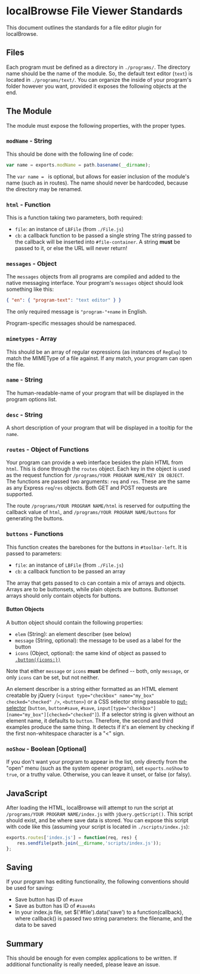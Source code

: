 # localBrowse File Viewer Standards
This document outlines the standards for a file editor plugin for localBrowse.

## Files
Each program must be defined as a directory in `./programs/`. The directory name should be the name of the module. So, the default text editor (`text`) is located in `./programs/text/`. You can organize the inside of your program's folder however you want, provided it exposes the following objects at the end.

## The Module
The module must expose the following properties, with the proper types.

### `modName` - String
This should be done with the following line of code:
```javascript
var name = exports.modName = path.basename(__dirname);
```
The `var name = ` is optional, but allows for easier inclusion of the module's name (such as in routes). The name should never be hardcoded, because the directory may be renamed.

### `html` - Function
This is a function taking two parameters, both required:
* `file`: an instance of `LBFile` (from `./File.js`)
* `cb`: a callback function to be passed a single string
The string passed to the callback will be inserted into `#file-container`. A string **must** be passed to it, or else the URL will never return!

### `messages` - Object
The `messages` objects from all programs are compiled and added to the native messaging interface. Your program's `messages` object should look something like this:
```json
{ "en": { "program-text": "text editor" } }
```
The only required message is `"program-"+name` in English.

Program-specific messages should be namespaced.

### `mimetypes` - Array
This should be an array of regular expressions (as instances of `RegExp`) to match the MIMEType of a file against. If any match, your program can open the file.

### `name` - String
The human-readable-name of your program that will be displayed in the program options list.

### `desc` - String
A short description of your program that will be displayed in a tooltip for the `name`.

### `routes` - Object of Functions
Your program can provide a web interface besides the plain HTML from `html`. This is done through the `routes` object. Each key in the object is used as the request function for `/programs/YOUR PROGRAM NAME/KEY IN OBJECT`. The functions are passed two arguments: `req` and `res`. These are the same as any Express `req`/`res` objects. Both GET and POST requests are supported.

The route `/programs/YOUR PROGRAM NAME/html` is reserved for outputting the callback value of `html`, and `/programs/YOUR PROGRAM NAME/buttons` for generating the buttons.

### `buttons` - Functions
This function creates the barebones for the buttons in `#toolbar-left`. It is passed to parameters:
* `file`: an instance of `LBFile` (from `./File.js`)
* `cb`: a callback function to be passed an array

The array that gets passed to `cb` can contain a mix of arrays and objects. Arrays are to be buttonsets, while plain objects are buttons. Buttonset arrays should only contain objects for buttons.

#### Button Objects
A button object should contain the following properties:
* `elem` (String): an element describer (see below)
* `message` (String, optional): the message to be used as a label for the button
* `icons` (Object, optional): the same kind of object as passed to [`.button({icons:})`](http://api.jqueryui.com/button/#option-icons)

Note that either `message` or `icons` **must** be defined -- both, only `message`, or only `icons` can be set, but not neither.

An element describer is a string either formatted as an HTML element creatable by jQuery (`<input type="checkbox" name="my_box" checked="checked" />`, `<button>`) or a CSS selector string passable to [put-selector](https://npmjs.org/package/put-selector) (`button`, `button#save`, `#save`, `input[type="checkbox"][name="my_box"][checked="checked"]`). If a selector string is given without an element name, it defaults to `button`. Therefore, the second and third examples produce the same thing. It detects if it's an element by checking if the first non-whitespace character is a "<" sign.

### `noShow` - Boolean [Optional]
If you don't want your program to appear in the list, only directly from the "open" menu (such as the system opener program), set `exports.noShow` to `true`, or a truthy value. Otherwise, you can leave it unset, or false (or falsy).

## JavaScript
After loading the HTML, localBrowse will attempt to run the script at `/programs/YOUR PROGRAM NAME/index.js` with `jQuery.getScript()`. This script should exist, and be where save data is stored. You can expose this script with code like this (assuming your script is located in `./scripts/index.js`):
```javascript
exports.routes['index.js'] = function(req, res) {
	res.sendfile(path.join(__dirname,'scripts/index.js'));
};
```

## Saving
If your program has editing functionality, the following conventions should be used for saving:
* Save button has ID of `#save`
* Save as button has ID of `#saveAs`
* In your index.js file, set $('#file').data('save') to a function(callback), where callback() is passed two string parameters: the filename, and the data to be saved

## Summary
This should be enough for even complex applications to be written. If additional functionality is really needed, please leave an issue.